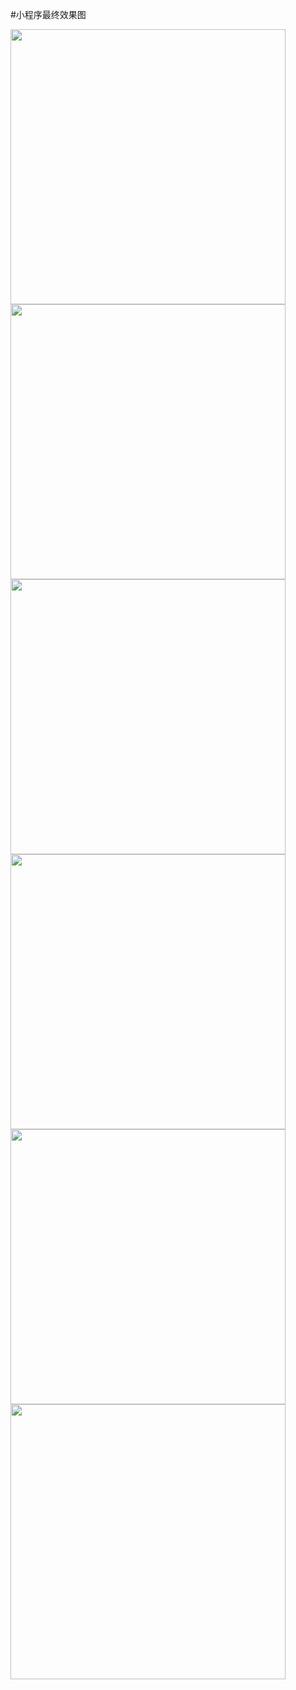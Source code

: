 #小程序最终效果图

<img src="./images/design/首页.png" width=440>
<img src="./images/design/movie.png" width=440>
<img src="./images/design/movie2.png" width=440>
<img src="./images/design/posts1.png" width=440>
<img src="./images/design/posts2.png" width=440>
<img src="./images/design/posts3.png" width=440>